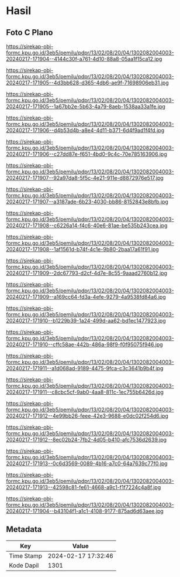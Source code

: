 # Hasil

## Foto C Plano

https://sirekap-obj-formc.kpu.go.id/3eb5/pemilu/pdpr/13/02/08/20/04/1302082004003-20240217-171904--4144c30f-a761-4d10-88a8-05aa1f15ca12.jpg

https://sirekap-obj-formc.kpu.go.id/3eb5/pemilu/pdpr/13/02/08/20/04/1302082004003-20240217-171905--4d3bb628-d365-4db6-ae9f-71698906eb31.jpg

https://sirekap-obj-formc.kpu.go.id/3eb5/pemilu/pdpr/13/02/08/20/04/1302082004003-20240217-171905--1a67bb2e-5b63-4a79-8aeb-1538aa33a1fe.jpg

https://sirekap-obj-formc.kpu.go.id/3eb5/pemilu/pdpr/13/02/08/20/04/1302082004003-20240217-171906--d4b53d4b-a8e4-4d11-b371-6d4f9ad1f4fd.jpg

https://sirekap-obj-formc.kpu.go.id/3eb5/pemilu/pdpr/13/02/08/20/04/1302082004003-20240217-171906--c27dd87e-f651-4bd0-9c4c-70e785163906.jpg

https://sirekap-obj-formc.kpu.go.id/3eb5/pemilu/pdpr/13/02/08/20/04/1302082004003-20240217-171907--92a97da8-5f5c-4e21-911e-d8872976e517.jpg

https://sirekap-obj-formc.kpu.go.id/3eb5/pemilu/pdpr/13/02/08/20/04/1302082004003-20240217-171907--a3187ade-6b23-4030-bb86-8152843e8bfb.jpg

https://sirekap-obj-formc.kpu.go.id/3eb5/pemilu/pdpr/13/02/08/20/04/1302082004003-20240217-171908--c6226a14-f4c6-40e6-81ae-be535b243cea.jpg

https://sirekap-obj-formc.kpu.go.id/3eb5/pemilu/pdpr/13/02/08/20/04/1302082004003-20240217-171908--1af1561d-b74f-4c1e-9b80-2baa17a61f91.jpg

https://sirekap-obj-formc.kpu.go.id/3eb5/pemilu/pdpr/13/02/08/20/04/1302082004003-20240217-171909--2dc67793-d2cf-4d7e-8c55-9aaad2760b12.jpg

https://sirekap-obj-formc.kpu.go.id/3eb5/pemilu/pdpr/13/02/08/20/04/1302082004003-20240217-171909--a169cc64-fd3a-4efe-9279-4a9538fd84a6.jpg

https://sirekap-obj-formc.kpu.go.id/3eb5/pemilu/pdpr/13/02/08/20/04/1302082004003-20240217-171910--b1229b39-1a24-499d-aa62-bd1ec1477923.jpg

https://sirekap-obj-formc.kpu.go.id/3eb5/pemilu/pdpr/13/02/08/20/04/1302082004003-20240217-171910--cffc58ae-442b-486a-98f9-f0f95075f946.jpg

https://sirekap-obj-formc.kpu.go.id/3eb5/pemilu/pdpr/13/02/08/20/04/1302082004003-20240217-171911--a1d068ad-9189-4475-9fca-c3c3641b9b4f.jpg

https://sirekap-obj-formc.kpu.go.id/3eb5/pemilu/pdpr/13/02/08/20/04/1302082004003-20240217-171911--c8cbc5cf-9ab0-4aa8-811c-1ec755b6426d.jpg

https://sirekap-obj-formc.kpu.go.id/3eb5/pemilu/pdpr/13/02/08/20/04/1302082004003-20240217-171912--4e99bb26-feee-42e3-9688-e0dc02f254d6.jpg

https://sirekap-obj-formc.kpu.go.id/3eb5/pemilu/pdpr/13/02/08/20/04/1302082004003-20240217-171912--8ec02b24-7fb2-4d05-b410-afc7536d2639.jpg

https://sirekap-obj-formc.kpu.go.id/3eb5/pemilu/pdpr/13/02/08/20/04/1302082004003-20240217-171913--0c6d3569-0089-4b16-a7c0-64a7639c77f0.jpg

https://sirekap-obj-formc.kpu.go.id/3eb5/pemilu/pdpr/13/02/08/20/04/1302082004003-20240217-171913--42598c81-fe61-4668-a9c1-f1f7224c4a8f.jpg

https://sirekap-obj-formc.kpu.go.id/3eb5/pemilu/pdpr/13/02/08/20/04/1302082004003-20240217-171904--b43104f1-a1c1-4108-9177-875ad6d63aee.jpg


## Metadata

| Key        | Value               |
| ---------- | ------------------- |
| Time Stamp | 2024-02-17 17:32:46 |
| Kode Dapil | 1301                |



